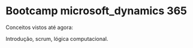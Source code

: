 # Bootcamp microsoft_dynamics 365

Conceitos vistos até agora:

Introdução, scrum, lógica computacional.